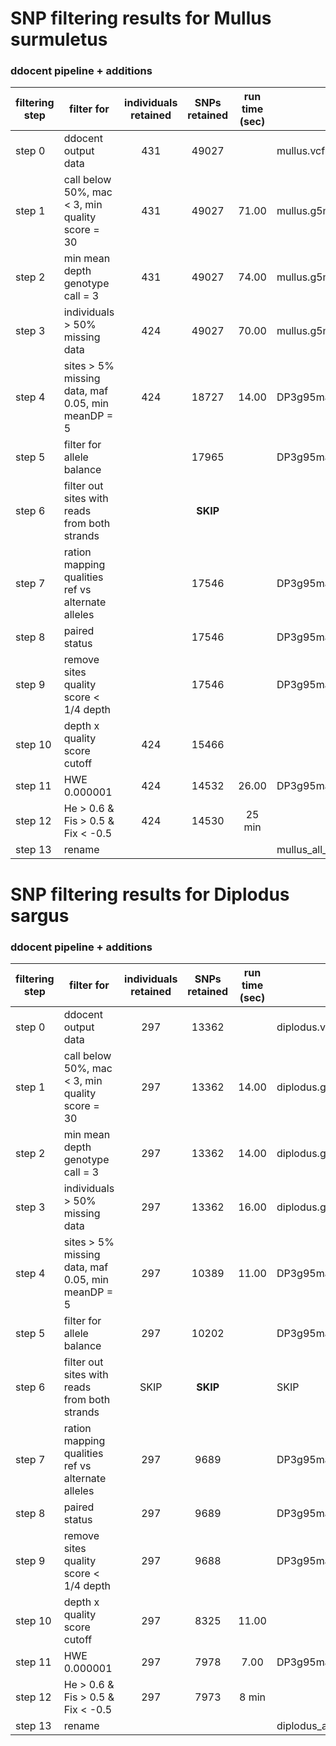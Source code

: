 # SNP filtering results for Mullus surmuletus					
### ddocent pipeline + additions					
				
| filtering step | filter for                                        | individuals retained | SNPs retained | run time (sec) | output |
| -------------- | ------------------------------------------------- | :------------------: | :-----------: | :------------: | ------ |
| step 0         | ddocent output data                               | 431                  | 49027         |                | mullus.vcf
| step 1         | call below 50%, mac < 3, min quality score = 30   | 431                  | 49027         | 71.00          | mullus.g5mac3.recode.vcf
| step 2         | min mean depth genotype call = 3                  | 431                  | 49027         | 74.00          | mullus.g5mac3dp3.recode.vcf
| step 3         | individuals > 50% missing data                    | 424                  | 49027         | 70.00          | mullus.g5mac3dplm.recode.vcf
| step 4         | sites > 5% missing data, maf 0.05, min meanDP = 5 | 424                  | 18727         | 14.00          | DP3g95maf05.recode.vcf
| step 5         | filter for allele balance                         |                      | 17965         |                | DP3g95maf05.fil1.vcf
| step 6         | filter out sites with reads from both strands     |                      | **SKIP**      |	             | 
| step 7         | ration mapping qualities ref vs alternate alleles |                      | 17546         |                | DP3g95maf05.fil3.vcf
| step 8         | paired status                                     |                      | 17546         |                | DP3g95maf05.fil4.vcf
| step 9         | remove sites quality score < 1/4 depth            |                      | 17546         |                | DP3g95maf05.fil5.vcf
| step 10        | depth x quality score cutoff	                     | 424                  | 15466         |	             | 
| step 11        | HWE 0.000001	                                     | 424                  | 14532         | 26.00          | DP3g95maf05.FIL.hwe.recode.vcf
| step 12        | He > 0.6 & Fis > 0.5 & Fix < -0.5                 | 424                  | 14530         | 25 min         |  
| step 13        | rename                                            |                      |               |                |  mullus_all_filtered.vcf

# SNP filtering results for Diplodus sargus				
### ddocent pipeline + additions					
				
| filtering step | filter for                                        | individuals retained | SNPs retained | run time (sec) | output |
| -------------- | ------------------------------------------------- | :------------------: | :-----------: | :------------: | ------ |
| step 0         | ddocent output data                               | 297                  | 13362         |                | diplodus.vcf
| step 1         | call below 50%, mac < 3, min quality score = 30   | 297                  | 13362         | 14.00          | diplodus.g5mac3.recode.vcf
| step 2         | min mean depth genotype call = 3                  | 297                  | 13362         | 14.00          | diplodus.g5mac3dp3.recode.vcf
| step 3         | individuals > 50% missing data                    | 297                  | 13362         | 16.00          | diplodus.g5mac3dplm.recode.vcf
| step 4         | sites > 5% missing data, maf 0.05, min meanDP = 5 | 297                  | 10389         | 11.00          | DP3g95maf05.recode.vcf
| step 5         | filter for allele balance                         | 297                  | 10202         |                | DP3g95maf05.fil1.vcf
| step 6         | filter out sites with reads from both strands     | SKIP                 | **SKIP**      |                | SKIP
| step 7         | ration mapping qualities ref vs alternate alleles | 297                  | 9689          |                | DP3g95maf05.fil3.vcf
| step 8         | paired status                                     | 297                  | 9689          |                | DP3g95maf05.fil4.vcf
| step 9         | remove sites quality score < 1/4 depth            | 297                  | 9688          |                | DP3g95maf05.fil5.vcf
| step 10        | depth x quality score cutoff	                     | 297                  | 8325          | 11.00          | 
| step 11        | HWE 0.000001	                                     | 297                  | 7978          | 7.00           | DP3g95maf05.FIL.hwe.recode.vcf
| step 12        | He > 0.6 & Fis > 0.5 & Fix < -0.5                 | 297                  | 7973          | 8 min          |  
| step 13        | rename                                            |                      |               |	             |  diplodus_all_filtered.vcf